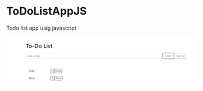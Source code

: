 # ToDoListAppJS
Todo list app usig javascript

![alt text](https://github.com/lkmSasanga/ToDoListAppJS/blob/master/interface.png)
